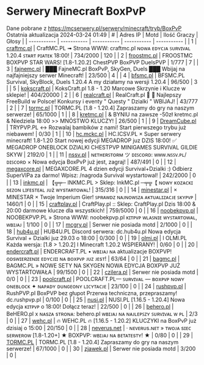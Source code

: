 
# Serwery Minecraft BoxPvP
Dane pobrane z https://mcserwery.pl/serwery/minecraft/tryb/BoxPvP
Ostatnia aktualizacja 2024-03-24 01:49
| # | Adres IP | Motd | Ilość Graczy | Głosy |
| ----------- | ----------- | ----------- | ----------- | ----------- |
| 1 | 	[craftmc.pl](https://mcserwery.pl/serwery/minecraft/87/) | CraftMC.PL ➟ Strona WWW: craftmc.pl ɴᴏᴡᴀ ᴇᴅʏᴄᴊᴀ ꜱᴜʀᴠɪᴠᴀʟ 1.20.4 ꜱᴛᴀʀᴛ ᴘɪᴀᴛᴇᴋ 18:00! | 734/2000 | 120 |
| 2 | 	[froostmc.pl](https://mcserwery.pl/serwery/minecraft/263/) | FROOSTMC  BOXPVP STAR WARS! [1.8-1.20.2] ChestPVP BoxPVP DuelsPVP | 1/777 | 7 |
| 3 | 	[fajnemc.pl](https://mcserwery.pl/serwery/minecraft/100/) | ███ FajneMC.pl  BoxPvP, SkyGen, Duels ███ Wbijaj na najfajniejszy serwer Minecraft! | 23/500 | 4 |
| 4 | 	[bfsmc.pl](https://mcserwery.pl/serwery/minecraft/2/) | BFSMC.PL  Survival, SkyBlock, Duels  1.20.4 A my działamy na wersji 1.20.4 | 96/500 | 3 |
| 5 | 	[kokscraft.pl](https://mcserwery.pl/serwery/minecraft/1/) | KoksCraft.pl 1.8 - 1.20 Marcowe Skrzynie i Klucze w sklepie! | 404/20000 | 2 |
| 6 | 	[realcraft.pl](https://mcserwery.pl/serwery/minecraft/63/) | RealCraft.pl   Najlepszy FreeBuild w Polsce! Konkursy i eventy " Questy " Dzialki " WBIJAJ! | 43/777 | 2 |
| 7 | 	[tormc.pl](https://mcserwery.pl/serwery/minecraft/35/) | TORMC.PL [1.8 - 1.20.4] Zapraszamy do gry na naszym serwerze! | 65/1000 | 1 |
| 8 | 	[kretmc.pl](https://mcserwery.pl/serwery/minecraft/182/) | & BYNIU na zawsze -50zł  kretmc.pl & Niedziela 18:00 >> MNÓSTWO KLUCZY! | 26/500 | 1 |
| 9 | 	[DreamCube.pl](https://mcserwery.pl/serwery/minecraft/240/) | TRYPVP.PL ↔ Rozwalaj bambików z nami! Start pierwszego trybu już niebawem! | 0/30 | 1 |
| 10 | 	[hc.mckc.pl](https://mcserwery.pl/serwery/minecraft/264/) |  HC.ICSV.PL × Super serwery minecraft! 1.8-1.20  Start nowej edycji MEGADROP juz DZIS 18:00! ✅ MEGADROP ONEBLOCK DZIALKI CHESTPVP MINIGAMES SURVIVAL GILDIE SKYW | 2192/0 | 1 |
| 11 | 	[nssv.pl](https://mcserwery.pl/serwery/minecraft/4/) | ɴᴇᴛʜᴇʀꜱᴛᴏʀᴍ ツ ᴅɪꜱᴄᴏʀᴅ: ᴡᴡᴡ.ɴꜱꜱᴠ.ᴘʟ/ᴅɪꜱᴄᴏʀᴅ × Nowa edycja BoxPvP już jest, zagraj! | 487/491 | 0 |
| 12 | 	[megaxcore.pl](https://mcserwery.pl/serwery/minecraft/7/) | MEGAXCORE.PL 4 dzien edycji Survival+Dzialki :) Odbierz SuperVIPa za darmo! Wpisz: /nagroda  Survival wystartowal! | 242/2000 | 0 |
| 13 | 	[inkmc.pl](https://mcserwery.pl/serwery/minecraft/15/) | 【╦╤─ INKMC.PL > Sklep: InkMC.pl  ─╤╦【 ɴᴏᴡʏ ᴋᴏᴢᴀᴄᴋɪ sᴇᴢᴏɴ ʟɪғᴇsᴛᴇᴀʟ ᴊᴜż ᴡʏsᴛᴀʀᴛᴏᴡᴀʟ! | 315/316 | 0 |
| 14 | 	[minestar.pl](https://mcserwery.pl/serwery/minecraft/23/) | × MINESTAR × Twoje Imperium Gier! ꜱᴘʀᴀᴡᴅᴢ ɴᴀᴊɴᴏᴡꜱᴢᴀ ᴀᴋᴛᴜᴀʟɪᴢᴀᴄᴊᴇ ꜱᴋʏᴘᴠᴘ | 1460/1 | 0 |
| 15 | 	[craftplay.pl](https://mcserwery.pl/serwery/minecraft/25/) | CraftPlay.pl :: Sklep: CraftPlay.pl Dzis 18:00 & 20:00 darmowe klucze dla wszystkich! | 759/5000 | 0 |
| 16 | 	[noobekpvp.pl](https://mcserwery.pl/serwery/minecraft/28/) | NOOBEKPVP.PL » Strona WWW: noobekpvp.pl ᴋɪᴛᴘᴠᴘ ᴡʟᴀꜱɴɪᴇ ᴡʏꜱᴛᴀʀᴛᴏᴡᴀʟ, ᴡʙɪᴊᴀᴊ | 1/100 | 0 |
| 17 | 	[mcgry.pl](https://mcserwery.pl/serwery/minecraft/44/) | Serwer nie posiada motd | 2/1000 | 0 |
| 18 | 	[hub4u.pl](https://mcserwery.pl/serwery/minecraft/51/) | HUB4U.PL  Discord serwera: dc.hub4u.pl Nowa edycja Survival + Dzialki juz 29.03 o 18:00 | 0/300 | 0 |
| 19 | 	[olmi.pl](https://mcserwery.pl/serwery/minecraft/55/) | l OLMI.PL Każda wersja: [1.8 > 1.20.2] l Minecraft 1.20.2 WSPIERANY! | 0/60 | 0 |
| 20 | 	[endercraft.pl](https://mcserwery.pl/serwery/minecraft/58/) | ENDERCRAFT.PL • ᴡʙɪᴊᴀᴊ ɴᴀ aktualizacje BOXPVP! ᴏᴅsᴡɪᴇʀᴢᴇɴɪᴇ ᴇᴅʏᴄᴊɪɪ ɴᴀ ʙᴏxᴘᴠᴘ ᴊᴜᴢ ᴊᴇsᴛ! | 63/64 | 0 |
| 21 | 	[bagmc.pl](https://mcserwery.pl/serwery/minecraft/61/) | BAGMC.PL » NOWE SETY NA SKYGEN  NOWA EDYCJA BOXPVP JUŻ WYSTARTOWAŁA | 99/1500 | 0 |
| 22 | 	[czilera.pl](https://mcserwery.pl/serwery/minecraft/71/) | Serwer nie posiada motd | 0/0 | 0 |
| 23 | 	[poolcraft.pl](https://mcserwery.pl/serwery/minecraft/75/) | POOLCRAFT.PL— ꜱᴜʀᴠɪᴠᴀʟ — ʙᴏxᴘᴠᴘ ɴᴏᴡʏ ᴏɴᴇʙʟᴏᴄᴋ ✦ ɴᴀᴘᴀᴅʏ ᴅᴜɴɢᴇᴏɴʏ ʟɪᴄʏᴛᴀᴄᴊᴇ | 23/100 | 0 |
| 24 | 	[rushpvp.pl](https://mcserwery.pl/serwery/minecraft/108/) | RushPVP.pl  BoxPVP bez głupot Przerwa techniczna, przepraszamy! dc.rushpvp.pl | 0/100 | 0 |
| 25 | 	[nusi.pl](https://mcserwery.pl/serwery/minecraft/109/) | NUSI.PL [1.16.5 - 1.20.4] Nowa edycja ᴋɪᴛᴘᴠᴘ o 18:00! Dołącz teraz! | 22/500 | 0 |
| 26 | 	[behero.pl](https://mcserwery.pl/serwery/minecraft/117/) | BeHERO.pl x ɴᴀsᴢᴀ sᴛʀᴏɴᴀ: behero.pl  ᴡʙɪᴊᴀᴊ ɴᴀ ɴᴀᴊʟᴇᴘꜱᴢʏ ꜱᴜʀᴠɪᴠᴀʟ ᴡ ᴘʟ | 2/3 | 0 |
| 27 | 	[wehc.pl](https://mcserwery.pl/serwery/minecraft/124/) | 🔥 WEHC.PL 🔥 [1.16.5 - 1.20.2] KLUCZYKI na BoxPvP już dzisiaj o 15:00 | 20/150 | 0 |
| 28 | 	[neverus.net](https://mcserwery.pl/serwery/minecraft/126/) | · ɴᴇᴠᴇʀᴜs.ɴᴇᴛ » ᴛᴡᴏᴊᴀ sɪᴇᴄ sᴇʀᴡᴇʀᴏᴡ [1.8-1.20+] ★ BOXPVP: ᴡʙɪᴊᴀᴊ ɴᴀ ʙᴇᴛᴀᴛᴇsᴛʏ! ★ | 0/80 | 0 |
| 29 | 	[TORMC.PL](https://mcserwery.pl/serwery/minecraft/138/) | TORMC.PL [1.8 - 1.20.4] Zapraszamy do gry na naszym serwerze! | 67/1000 | 0 |
| 30 | 	[zjawek.pl](https://mcserwery.pl/serwery/minecraft/144/) | Serwer nie posiada motd | 3/200 | 0 |
